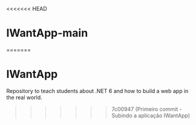 <<<<<<< HEAD
# IWantApp-main
=======
# IWantApp
Repository to teach students about .NET 6 and how to build a web app in the real world.
>>>>>>> 7c00947 (Primeiro commit - Subindo a aplicação IWantApp)
